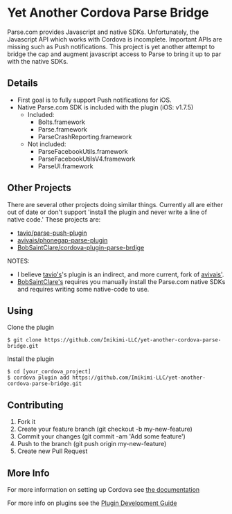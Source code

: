# Yet Another Cordova Parse Bridge

Parse.com provides Javascript and native SDKs. Unfortunately, the Javascript API which works with Cordova is incomplete. Important APIs are missing such as Push notifications. This project is yet another attempt to bridge the cap and augment javascript access to Parse to bring it up to par with the native SDKs.

## Details

* First goal is to fully support Push notifications for iOS.
* Native Parse.com SDK is included with the plugin (iOS: v1.7.5)
  * Included:
    - Bolts.framework
    - Parse.framework
    - ParseCrashReporting.framework
  * Not included:
    - ParseFacebookUtils.framework
    - ParseFacebookUtilsV4.framework
    - ParseUI.framework

## Other Projects

There are several other projects doing similar things. Currently all are either out of date or don't support 'install the plugin and never write a line of native code.' These projects are:

* [tavio/parse-push-plugin](https://github.com/taivo/parse-push-plugin/commits/)
* [avivais/phonegap-parse-plugin](https://github.com/avivais/phonegap-parse-plugin)
* [BobSaintClare/cordova-plugin-parse-brdige](https://github.com/BobSaintClare/cordova-plugin-parse-bridge)

NOTES:

* I believe [tavio's](https://github.com/taivo/parse-push-plugin/commits/)'s plugin is an indirect, and more current, fork of [avivais'](https://github.com/avivais/phonegap-parse-plugin).
* [BobSaintClare's](https://github.com/BobSaintClare/cordova-plugin-parse-bridge) requires you manually install the Parse.com native SDKs and requires writing some native-code to use.

## Using
Clone the plugin

    $ git clone https://github.com/Imikimi-LLC/yet-another-cordova-parse-bridge.git

Install the plugin

    $ cd [your_cordova_project]
    $ cordova plugin add https://github.com/Imikimi-LLC/yet-another-cordova-parse-bridge.git

## Contributing

1. Fork it
2. Create your feature branch (git checkout -b my-new-feature)
3. Commit your changes (git commit -am 'Add some feature')
4. Push to the branch (git push origin my-new-feature)
5. Create new Pull Request

## More Info

For more information on setting up Cordova see [the documentation](http://cordova.apache.org/docs/en/4.0.0/guide_cli_index.md.html#The%20Command-Line%20Interface)

For more info on plugins see the [Plugin Development Guide](http://cordova.apache.org/docs/en/4.0.0/guide_hybrid_plugins_index.md.html#Plugin%20Development%20Guide)
